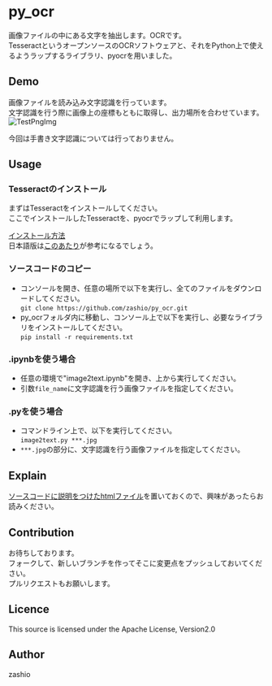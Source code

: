 py_ocr
====

画像ファイルの中にある文字を抽出します。OCRです。  
TesseractというオープンソースのOCRソフトウェアと、それをPython上で使えるようラップするライブラリ、pyocrを用いました。  

## Demo
画像ファイルを読み込み文字認識を行っています。  
文字認識を行う際に画像上の座標もともに取得し、出力場所を合わせています。  
![TestPngImg](https://github.com/zashio/py_ocr/blob/master/tesseracttest.png)

今回は手書き文字認識については行っておりません。

## Usage
### Tesseractのインストール
まずはTesseractをインストールしてください。  
ここでインストールしたTesseractを、pyocrでラップして利用します。  

[インストール方法](https://github.com/tesseract-ocr/tesseract/wiki)  
日本語版は[このあたり](https://www.kunihikokaneko.com/dblab/licenseplate/tesseract.html)が参考になるでしょう。  
  
### ソースコードのコピー
- コンソールを開き、任意の場所で以下を実行し、全てのファイルをダウンロードしてください。  
`git clone https://github.com/zashio/py_ocr.git`  
- py_ocrフォルダ内に移動し、コンソール上で以下を実行し、必要なライブラリをインストールしてください。  
`pip install -r requirements.txt`   

### .ipynbを使う場合
- 任意の環境で"image2text.ipynb"を開き、上から実行してください。  
- 引数`file_name`に文字認識を行う画像ファイルを指定してください。  
  
### .pyを使う場合
- コマンドライン上で、以下を実行してください。  
`image2text.py ***.jpg`  
- `***.jpg`の部分に、文字認識を行う画像ファイルを指定してください。  

## Explain
[ソースコードに説明をつけたhtmlファイル](https://github.com/zashio/py_ocr/blob/master/image2text_note.html)を置いておくので、興味があったらお読みください。

## Contribution  
お待ちしております。  
フォークして、新しいブランチを作ってそこに変更点をプッシュしておいてください。  
プルリクエストもお願いします。  

## Licence  
This source is licensed under the Apache License, Version2.0

## Author
zashio
